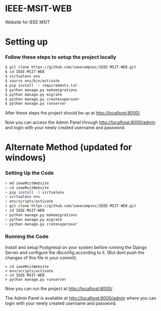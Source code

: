 # IEEE-MSIT-WEB
Website for IEEE MSIT

# Setting up

### Follow these steps to setup the project locally
```sh
$ git clone https://github.com/ieeecompsoc/IEEE-MSIT-WEB.git
$ cd IEEE-MSIT-WEB
$ virtualenv env
$ source env/bin/activate
$ pip install -r requirements.txt
$ python manage.py makemigrations
$ python manage.py migrate
$ python manage.py createsuperuser
$ python manage.py runserver
```

After these steps the project should be up at [http://localhost:8000/](http://localhost:8000/)

Now you can access the Admin Panel through [http://localhost:8000/admin](http://localhost:8000/admin) and login with your newly created username and password.

# Alternate Method (updated for windows)
### Setting Up the Code

```sh
> md ieeeMsitWebsite
> cd ieeeMsitWebsite
> pip install -U virtualenv
> virtualenv env
> env/scripts/activate
> git clone https://github.com/ieeecompsoc/IEEE-MSIT-WEB.git
> cd IEEE-MSIT-WEB
> python manage.py makemigrations
> python manage.py migrate
> python manage.py cretesuperuser
```

### Running the Code

Install and setup Postgresql on your system before running the Django Server and configure the dbconfig according to it. (But dont push the changes of this file in your commit).

```
> cd ieeeMsitWebsite
> env/scripts/activate
> cd IEEE-MSIT-WEB
> python manage.py runserver
```

Now you can run the project at [http://localhost:8000/](http://localhost:8000/) .

The Admin Panel is available at [http://localhost:8000/admin](http://localhost:8000/admin) where you can login with your newly created username and password.
